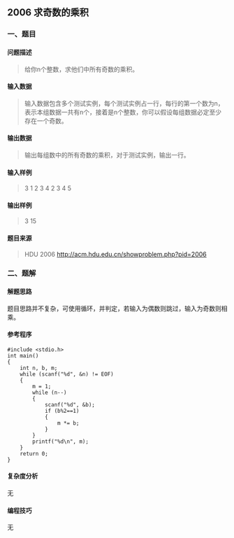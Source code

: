 ## 2006 求奇数的乘积

### 一、题目

#### 问题描述

> 给你n个整数，求他们中所有奇数的乘积。

#### 输入数据

> 输入数据包含多个测试实例，每个测试实例占一行，每行的第一个数为n，表示本组数据一共有n个，接着是n个整数，你可以假设每组数据必定至少存在一个奇数。

#### 输出数据

> 输出每组数中的所有奇数的乘积，对于测试实例，输出一行。

#### 输入样例

> 3 1 2 3 
> 4 2 3 4 5

#### 输出样例

> 3
> 15

#### 题目来源

> HDU 2006 http://acm.hdu.edu.cn/showproblem.php?pid=2006

### 二、题解

#### 解题思路

题目思路并不复杂，可使用循环，并判定，若输入为偶数则跳过，输入为奇数则相乘。

#### 参考程序

```
#include <stdio.h>
int main()
{
	int n, b, m;
	while (scanf("%d", &n) != EOF)
	{
		m = 1;
		while (n--)
		{
			scanf("%d", &b);
			if (b%2==1)
			{
				m *= b;
			}
		}
		printf("%d\n", m);
	}
	return 0;
}
```

#### 复杂度分析

无

#### 编程技巧

无